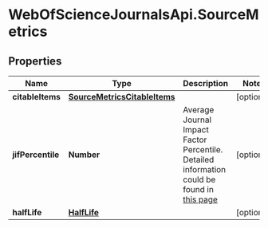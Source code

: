 # WebOfScienceJournalsApi.SourceMetrics

## Properties

Name | Type | Description | Notes
------------ | ------------- | ------------- | -------------
**citableItems** | [**SourceMetricsCitableItems**](SourceMetricsCitableItems.md) |  | [optional] 
**jifPercentile** | **Number** | Average Journal Impact Factor Percentile. Detailed information could be found in [this page](http://jcr.help.clarivate.com/Content/glossary-average-jif-percentile.htm) | [optional] 
**halfLife** | [**HalfLife**](HalfLife.md) |  | [optional] 


